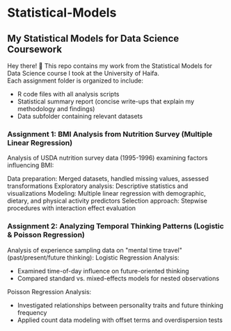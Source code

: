 # Statistical-Models
## My Statistical Models for Data Science Coursework
Hey there! 👋 This repo contains my work from the Statistical Models for Data Science course I took at the University of Haifa. <br>
Each assignment folder is organized to include:
* R code files with all analysis scripts
* Statistical summary report (concise write-ups that explain my methodology and findings)
* Data subfolder containing relevant datasets

### Assignment 1: BMI Analysis from Nutrition Survey (Multiple Linear Regression)
Analysis of USDA nutrition survey data (1995-1996) examining factors influencing BMI:

Data preparation: Merged datasets, handled missing values, assessed transformations
Exploratory analysis: Descriptive statistics and visualizations
Modeling: Multiple linear regression with demographic, dietary, and physical activity predictors
Selection approach: Stepwise procedures with interaction effect evaluation

### Assignment 2: Analyzing Temporal Thinking Patterns (Logistic & Poisson Regression)
Analysis of experience sampling data on "mental time travel" (past/present/future thinking):
Logistic Regression Analysis:
* Examined time-of-day influence on future-oriented thinking
* Compared standard vs. mixed-effects models for nested observations

Poisson Regression Analysis:
* Investigated relationships between personality traits and future thinking frequency
* Applied count data modeling with offset terms and overdispersion tests
